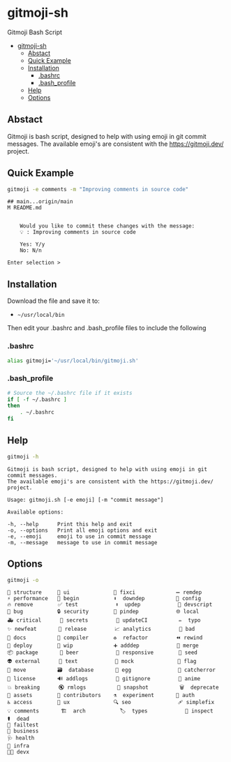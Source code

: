 # gitmoji-sh
Gitmoji Bash Script
- [gitmoji-sh](#gitmoji-sh)
  - [Abstact](#abstact)
  - [Quick Example](#quick-example)
  - [Installation](#installation)
    - [.bashrc](#bashrc)
    - [.bash_profile](#bash_profile)
  - [Help](#help)
  - [Options](#options)

## Abstact
Gitmoji is bash script, designed to help with using emoji in git commit messages.
The available emoji's are consistent with the https://gitmoji.dev/ project.


## Quick Example
```sh
gitmoji -e comments -m "Improving comments in source code"
```

    ## main...origin/main
    M README.md


        Would you like to commit these changes with the message:
        💡 : Improving comments in source code

        Yes: Y/y
        No: N/n

    Enter selection >

## Installation
Download the file and save it to:
- `~/usr/local/bin`

Then edit your .bashrc and .bash_profile files to include the following
### .bashrc
```sh
alias gitmoji='~/usr/local/bin/gitmoji.sh'
```
### .bash_profile
```sh
# Source the ~/.bashrc file if it exists
if [ -f ~/.bashrc ]
then
    . ~/.bashrc
fi
```

## Help
```sh
gitmoji -h
```

    Gitmoji is bash script, designed to help with using emoji in git commit messages.
    The available emoji's are consistent with the https://gitmoji.dev/ project.

    Usage: gitmoji.sh [-e emoji] [-m "commit message"]

    Available options:

    -h, --help      Print this help and exit
    -o, --options   Print all emoji options and exit
    -e, --emoji     emoji to use in commit message
    -m, --message   message to use in commit message

## Options
```sh
gitmoji -o
```

    🎨 structure     💄 ui              💚 fixci             ➖ remdep
    ⚡️ performance   🎉 begin           ⬇️  downdep          🔧 config
    🔥 remove        ✅ test            ⬆️  updep            🔨 devscript
    🐛 bug           🔒️ security        📌 pindep            🌐 local
    🚑️ critical      🔐 secrets         👷 updateCI          ✏️  typo
    ✨ newfeat       🔖 release         📈 analytics         💩 bad
    📝 docs          🚨 compiler        ♻️  refactor         ⏪️ rewind
    🚀 deploy        🚧 wip             ➕ adddep            🔀 merge
    📦️ package       🍻 beer            📱 responsive        🌱 seed
    👽️ external      💬 text            🤡 mock              🚩 flag
    🚚 move          🗃️  database       🥚 egg               🥅 catcherror
    📄 license       🔊 addlogs         🙈 gitignore         💫 anime
    💥 breaking      🔇 rmlogs          📸 snapshot          🗑️  deprecate
    🍱 assets        👥 contributors    ⚗️  experiment       🛂 auth
    ♿️ access        🚸 ux              🔍️ seo               🩹 simplefix
    💡 comments       🏗️  arch           🏷️  types            🧐 inspect
    ⚰️  dead
    🧪 failtest
    👔 business
    🩺 health
    🧱 infra
    🧑‍💻 devx